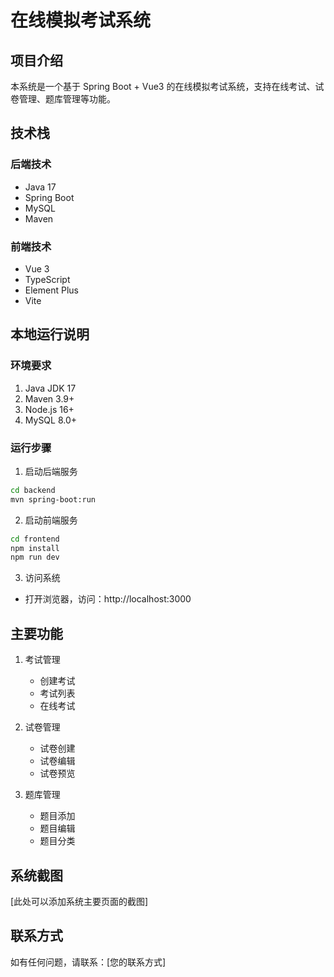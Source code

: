 # 在线模拟考试系统

## 项目介绍
本系统是一个基于 Spring Boot + Vue3 的在线模拟考试系统，支持在线考试、试卷管理、题库管理等功能。

## 技术栈
### 后端技术
- Java 17
- Spring Boot
- MySQL
- Maven

### 前端技术
- Vue 3
- TypeScript
- Element Plus
- Vite

## 本地运行说明

### 环境要求
1. Java JDK 17
2. Maven 3.9+
3. Node.js 16+
4. MySQL 8.0+

### 运行步骤

1. 启动后端服务
```bash
cd backend
mvn spring-boot:run
```

2. 启动前端服务
```bash
cd frontend
npm install
npm run dev
```

3. 访问系统
- 打开浏览器，访问：http://localhost:3000

## 主要功能
1. 考试管理
   - 创建考试
   - 考试列表
   - 在线考试
   
2. 试卷管理
   - 试卷创建
   - 试卷编辑
   - 试卷预览
   
3. 题库管理
   - 题目添加
   - 题目编辑
   - 题目分类

## 系统截图
[此处可以添加系统主要页面的截图]

## 联系方式
如有任何问题，请联系：[您的联系方式] 